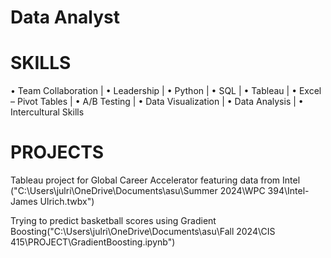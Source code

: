 # Data Analyst

# SKILLS

• Team Collaboration | • Leadership | • Python | • SQL | • Tableau | • Excel – Pivot Tables | • A/B Testing | • Data Visualization | • Data Analysis | • Intercultural Skills 

# PROJECTS 

Tableau project for Global Career Accelerator featuring data from Intel ("C:\Users\julri\OneDrive\Documents\asu\Summer 2024\WPC 394\Intel- James Ulrich.twbx")

Trying to predict basketball scores using Gradient Boosting("C:\Users\julri\OneDrive\Documents\asu\Fall 2024\CIS 415\PROJECT\GradientBoosting.ipynb")

